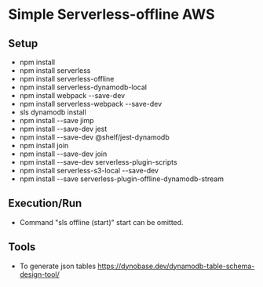 # Simple Serverless-offline AWS

## Setup
 - npm install
 - npm install serverless
 - npm install serverless-offline
 - npm install serverless-dynamodb-local
 - npm install webpack --save-dev
 - npm install serverless-webpack --save-dev
 - sls dynamodb install
 - npm install --save jimp
 - npm install --save-dev jest
 - npm install --save-dev @shelf/jest-dynamodb
 - npm install join
 - npm install --save-dev join
 - npm install --save-dev serverless-plugin-scripts
 - npm install serverless-s3-local --save-dev
 - npm install --save serverless-plugin-offline-dynamodb-stream

## Execution/Run
 - Command "sls offline (start)" start can be omitted.

## Tools
 - To generate json tables https://dynobase.dev/dynamodb-table-schema-design-tool/ 
